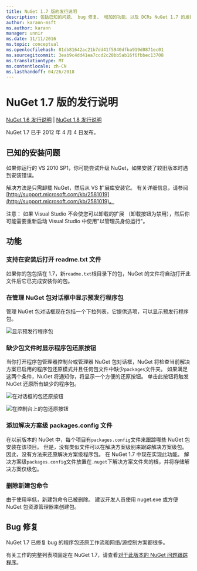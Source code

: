```yaml
---
title: NuGet 1.7 版的发行说明
description: 包括已知的问题、 bug 修复、 增加的功能，以及 DCRs NuGet 1.7 的发行说明。
author: karann-msft
ms.author: karann
manager: unnir
ms.date: 11/11/2016
ms.topic: conceptual
ms.openlocfilehash: 81db81642ac21b7dd41f5940dfba919d0871ec01
ms.sourcegitcommit: 3eab9c4dd41ea7ccd2c28bb5ab16f6fbbec13708
ms.translationtype: MT
ms.contentlocale: zh-CN
ms.lasthandoff: 04/26/2018
---
```

# <a name="nuget-17-release-notes"></a>NuGet 1.7 版的发行说明

[NuGet 1.6 发行说明](../release-notes/nuget-1.6.md) | [NuGet 1.8 发行说明](../release-notes/nuget-1.8.md)

NuGet 1.7 已于 2012 年 4 月 4 日发布。

## <a name="known-installation-issue"></a>已知的安装问题
如果你运行的 VS 2010 SP1，你可能尝试升级 NuGet，如果安装了较旧版本时遇到安装错误。

解决方法是只需卸载 NuGet，然后从 VS 扩展库安装它。  有关详细信息，请参阅 [http://support.microsoft.com/kb/2581019](http://support.microsoft.com/kb/2581019)。

注意： 如果 Visual Studio 不会使您可以卸载的扩展 （卸载按钮为禁用），然后你可能需要重新启动 Visual Studio 中使用"以管理员身份运行"。

## <a name="features"></a>功能

### <a name="support-opening-readmetxt-file-after-installation"></a>支持在安装后打开 readme.txt 文件
如果你的包包括在 1.7，新`readme.txt`根目录下的包，NuGet 的文件将自动打开此文件后它已完成安装你的包。

### <a name="show-prerelease-packages-in-the-manage-nuget-packages-dialog"></a>在管理 NuGet 包对话框中显示预发行程序包
管理 NuGet 包对话框现在包括一个下拉列表，它提供选项，可以显示预发行程序包。

![显示预发行程序包](./media/prerelease-dropdown.png)

### <a name="show-package-restore-button-when-package-files-are-missing"></a>缺少包文件时显示程序包还原按钮
当你打开程序包管理器控制台或管理器 NuGet 包对话框，NuGet 将检查当前解决方案已启用的程序包还原模式并且任何包文件中缺少`packages`文件夹。 如果满足这两个条件，NuGet 将通知你，将显示一个方便的还原按钮。 单击此按钮将触发 NuGet 还原所有缺少的程序包。

![在对话框的包还原按钮](./media/packagerestore-dialog.png)

![在控制台上的包还原按钮](./media/packagerestore-console.png)

### <a name="add-solution-level-packagesconfig-file"></a>添加解决方案级 packages.config 文件
在以前版本的 NuGet 中，每个项目有`packages.config`文件来跟踪哪些 NuGet 包安装在该项目。 但是，没有类似文件可以在解决方案级别来跟踪解决方案级包。 因此，没有方法来还原解决方案级程序包。
在 NuGet 1.7 中现在实现此功能。 解决方案级`packages.config`文件放置在`.nuget`下解决方案文件夹的根，并将存储解决方案仅级包。

### <a name="remove-new-package-command"></a>删除新建包命令
由于使用率低，新建包命令已被删除。 建议开发人员使用 nuget.exe 或方便 NuGet 包资源管理器来创建包。

## <a name="bug-fixes"></a>Bug 修复
NuGet 1.7 已修复 bug 的程序包还原工作流和网络/源控制方案都很多。

有关工作的完整列表项固定在 NuGet 1.7，请查看[对于此版本的 NuGet 问题跟踪程序](http://nuget.codeplex.com/workitem/list/advanced?keyword=&status=Closed&type=All&priority=All&release=NuGet%201.7&assignedTo=All&component=All&sortField=Votes&sortDirection=Descending&page=0)。
